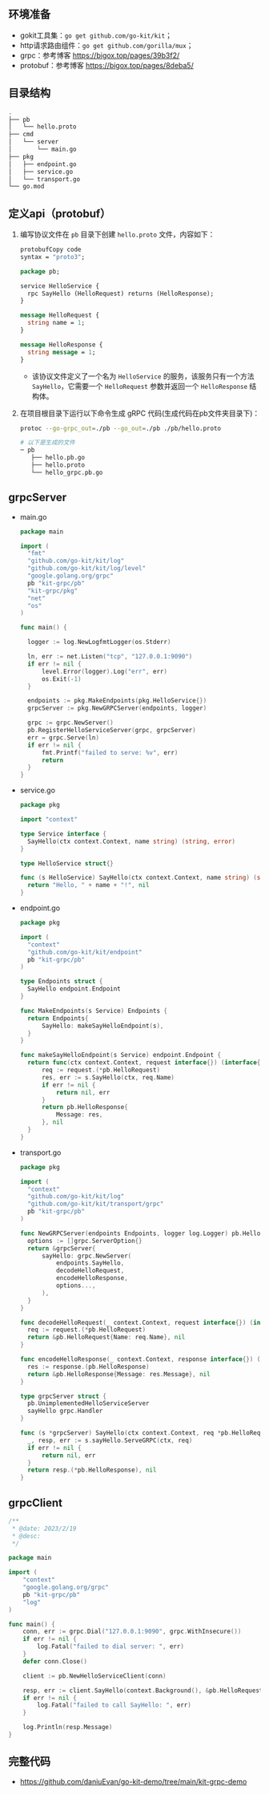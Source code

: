 

## 环境准备

- gokit工具集：`go get github.com/go-kit/kit`；
- http请求路由组件：`go get github.com/gorilla/mux`；
- grpc：参考博客 https://bigox.top/pages/39b3f2/
- protobuf：参考博客 https://bigox.top/pages/8deba5/

## 目录结构

```sh
.
├── pb
│   └── hello.proto
├── cmd
│   └── server
│       └── main.go
├── pkg
│   ├── endpoint.go
│   ├── service.go
│   └── transport.go
└── go.mod

```



## 定义api（protobuf）

1. 编写协议文件在 `pb` 目录下创建 `hello.proto` 文件，内容如下：

   ```protobuf
   protobufCopy code
   syntax = "proto3";
   
   package pb;
   
   service HelloService {
     rpc SayHello (HelloRequest) returns (HelloResponse);
   }
   
   message HelloRequest {
     string name = 1;
   }
   
   message HelloResponse {
     string message = 1;
   }
   ```

   - 该协议文件定义了一个名为 `HelloService` 的服务，该服务只有一个方法 `SayHello`，它需要一个 `HelloRequest` 参数并返回一个 `HelloResponse` 结构体。

2. 在项目根目录下运行以下命令生成 gRPC 代码(生成代码在pb文件夹目录下)：

   ```sh
   protoc --go-grpc_out=./pb --go_out=./pb ./pb/hello.proto
   
   # 以下是生成的文件
   ─ pb
      ├── hello.pb.go
      ├── hello.proto
      └── hello_grpc.pb.go
   
   ```

## grpcServer

- main.go

  ```go
  package main
  
  import (
  	"fmt"
  	"github.com/go-kit/kit/log"
  	"github.com/go-kit/kit/log/level"
  	"google.golang.org/grpc"
  	pb "kit-grpc/pb"
  	"kit-grpc/pkg"
  	"net"
  	"os"
  )
  
  func main() {
  
  	logger := log.NewLogfmtLogger(os.Stderr)
  
  	ln, err := net.Listen("tcp", "127.0.0.1:9090")
  	if err != nil {
  		level.Error(logger).Log("err", err)
  		os.Exit(-1)
  	}
  
  	endpoints := pkg.MakeEndpoints(pkg.HelloService{})
  	grpcServer := pkg.NewGRPCServer(endpoints, logger)
  
  	grpc := grpc.NewServer()
  	pb.RegisterHelloServiceServer(grpc, grpcServer)
  	err = grpc.Serve(ln)
  	if err != nil {
  		fmt.Printf("failed to serve: %v", err)
  		return
  	}
  }
  
  ```

- service.go

  ```go
  package pkg
  
  import "context"
  
  type Service interface {
  	SayHello(ctx context.Context, name string) (string, error)
  }
  
  type HelloService struct{}
  
  func (s HelloService) SayHello(ctx context.Context, name string) (string, error) {
  	return "Hello, " + name + "!", nil
  }
  
  ```

- endpoint.go

  ```go
  package pkg
  
  import (
  	"context"
  	"github.com/go-kit/kit/endpoint"
  	pb "kit-grpc/pb"
  )
  
  type Endpoints struct {
  	SayHello endpoint.Endpoint
  }
  
  func MakeEndpoints(s Service) Endpoints {
  	return Endpoints{
  		SayHello: makeSayHelloEndpoint(s),
  	}
  }
  
  func makeSayHelloEndpoint(s Service) endpoint.Endpoint {
  	return func(ctx context.Context, request interface{}) (interface{}, error) {
  		req := request.(*pb.HelloRequest)
  		res, err := s.SayHello(ctx, req.Name)
  		if err != nil {
  			return nil, err
  		}
  		return pb.HelloResponse{
  			Message: res,
  		}, nil
  	}
  }
  
  ```

- transport.go

  ```go
  package pkg
  
  import (
  	"context"
  	"github.com/go-kit/kit/log"
  	"github.com/go-kit/kit/transport/grpc"
  	pb "kit-grpc/pb"
  )
  
  func NewGRPCServer(endpoints Endpoints, logger log.Logger) pb.HelloServiceServer {
  	options := []grpc.ServerOption{}
  	return &grpcServer{
  		sayHello: grpc.NewServer(
  			endpoints.SayHello,
  			decodeHelloRequest,
  			encodeHelloResponse,
  			options...,
  		),
  	}
  }
  
  func decodeHelloRequest(_ context.Context, request interface{}) (interface{}, error) {
  	req := request.(*pb.HelloRequest)
  	return &pb.HelloRequest{Name: req.Name}, nil
  }
  
  func encodeHelloResponse(_ context.Context, response interface{}) (interface{}, error) {
  	res := response.(pb.HelloResponse)
  	return &pb.HelloResponse{Message: res.Message}, nil
  }
  
  type grpcServer struct {
  	pb.UnimplementedHelloServiceServer
  	sayHello grpc.Handler
  }
  
  func (s *grpcServer) SayHello(ctx context.Context, req *pb.HelloRequest) (*pb.HelloResponse, error) {
  	_, resp, err := s.sayHello.ServeGRPC(ctx, req)
  	if err != nil {
  		return nil, err
  	}
  	return resp.(*pb.HelloResponse), nil
  }
  
  ```

  

## grpcClient

```go
/**
 * @date: 2023/2/19
 * @desc:
 */

package main

import (
	"context"
	"google.golang.org/grpc"
	pb "kit-grpc/pb"
	"log"
)

func main() {
	conn, err := grpc.Dial("127.0.0.1:9090", grpc.WithInsecure())
	if err != nil {
		log.Fatal("failed to dial server: ", err)
	}
	defer conn.Close()

	client := pb.NewHelloServiceClient(conn)

	resp, err := client.SayHello(context.Background(), &pb.HelloRequest{Name: "Alice"})
	if err != nil {
		log.Fatal("failed to call SayHello: ", err)
	}

	log.Println(resp.Message)
}

```





## 完整代码

- https://github.com/daniuEvan/go-kit-demo/tree/main/kit-grpc-demo

